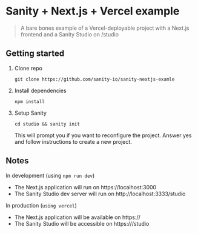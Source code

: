 # Sanity + Next.js + Vercel example

> A bare bones example of a Vercel-deployable project with a Next.js frontend and a Sanity Studio on /studio

## Getting started

1. Clone repo
    ```
    git clone https://github.com/sanity-io/sanity-nextjs-examle
    ```
1. Install dependencies
    ```
    npm install
    ```
3. Setup Sanity
    ```
    cd studio && sanity init
    ```
    This will prompt you if you want to reconfigure the project. Answer yes and follow instructions to create a new project.

## Notes
In development (using `npm run dev`)
- The Next.js application will run on https://localhost:3000
- The Sanity Studio dev server will run on http://localhost:3333/studio
 
In production (`using vercel`)
- The Next.js application will be available on https://<your-domain> 
- The Sanity Studio will be accessible on https://<your-domain>/studio 
